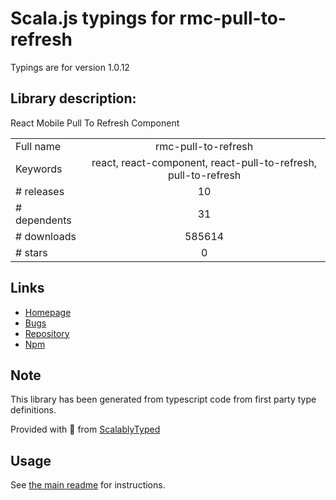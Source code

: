 
# Scala.js typings for rmc-pull-to-refresh

Typings are for version 1.0.12

## Library description:
React Mobile Pull To Refresh Component

|                    |                 |
| ------------------ | :-------------: |
| Full name          | rmc-pull-to-refresh |
| Keywords           | react, react-component, react-pull-to-refresh, pull-to-refresh |
| # releases         | 10 |
| # dependents       | 31 |
| # downloads        | 585614 |
| # stars            | 0 |

## Links
- [Homepage](https://github.com/react-component/m-pull-to-refresh)
- [Bugs](https://github.com/react-component/m-tabs/issues)
- [Repository](https://github.com/react-component/m-tabs)
- [Npm](https://www.npmjs.com/package/rmc-pull-to-refresh)
    


## Note
This library has been generated from typescript code from first party type definitions.

Provided with :purple_heart: from [ScalablyTyped](https://github.com/oyvindberg/ScalablyTyped)

## Usage
See [the main readme](../../readme.md) for instructions.


